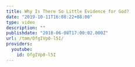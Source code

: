 ```yaml
---
title: Why Is There So Little Evidence for God?
date: "2019-10-11T16:08:22+08:00"
type: video
description: ""
publishdate: "2018-06-08T17:00:02.000Z"
url: /tmm/OfgIVp0-l5I/
providers:
  youtube:
    id: OfgIVp0-l5I
---
```

